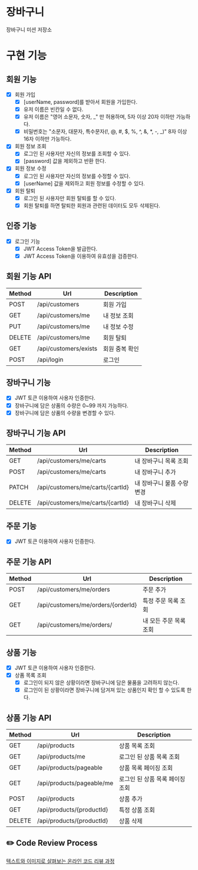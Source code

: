 # 장바구니

장바구니 미션 저장소

# 구현 기능

## 회원 기능

- [X] 회원 가입
    - [X] [userName, password]를 받아서 회원을 가입한다.
    - [X] 유저 이름은 빈칸일 수 없다.
    - [X] 유저 이름은 "영어 소문자, 숫자, _" 만 허용하며, 5자 이상 20자 이하만 가능하다.
    - [X] 비밀번호는 "소문자, 대문자, 특수문자(!, @, #, $, %, ^, &, *, -, _)" 8자 이상 16자 이하만 가능하다.
- [X] 회원 정보 조회
    - [X] 로그인 된 사용자만 자신의 정보를 조회할 수 있다.
    - [X] [password] 값을 제외하고 반환 한다.
- [X] 회원 정보 수정
    - [X] 로그인 된 사용자만 자신의 정보를 수정할 수 있다.
    - [X] [userName] 값을 제외하고 회원 정보를 수정할 수 있다.
- [X] 회원 탈퇴
    - [X] 로그인 된 사용자만 회원 탈퇴를 할 수 있다.
    - [X] 회원 탈퇴를 하면 탈퇴한 회원과 관련된 데이터도 모두 삭제된다.

## 인증 기능

- [X] 로그인 기능
    - [X] JWT Access Token을 발급한다.
    - [X] JWT Access Token을 이용하여 유효성을 검증한다.

## 회원 기능 API

| Method | Url                   | Description |
|--------|-----------------------|-------------|
| POST   | /api/customers        | 회원 가입       |
| GET    | /api/customers/me     | 내 정보 조회     |
| PUT    | /api/customers/me     | 내 정보 수정     |
| DELETE | /api/customers/me     | 회원 탈퇴       |
| GET    | /api/customers/exists | 회원 중복 확인    |
| POST   | /api/login            | 로그인         |

## 장바구니 기능

- [X] JWT 토큰 이용하여 사용자 인증한다.
- [X] 장바구니에 담은 상품의 수량은 0~99 까지 가능하다.
- [X] 장바구니에 담은 상품의 수량을 변경할 수 있다.

## 장바구니 기능 API

| Method | Url                              | Description     |
|--------|----------------------------------|-----------------|
| GET    | /api/customers/me/carts          | 내 장바구니 목록 조회    |
| POST   | /api/customers/me/carts          | 내 장바구니 추가       |
| PATCH  | /api/customers/me/carts/{cartId} | 내 장바구니 물품 수량 변경 |
| DELETE | /api/customers/me/carts/{cartId} | 내 장바구니 삭제       |

## 주문 기능

- [X] JWT 토큰 이용하여 사용자 인증한다.

## 주문 기능 API

| Method | Url                                | Description   |
|--------|------------------------------------|---------------|
| POST   | /api/customers/me/orders           | 주문 추가         |
| GET    | /api/customers/me/orders/{orderId} | 특정 주문 목록 조회   |
| GET    | /api/customers/me/orders/          | 내 모든 주문 목록 조회 |

## 상품 기능

- [X] JWT 토큰 이용하여 사용자 인증한다.
- [X] 상품 목록 조회
    - [X] 로그인이 되지 않은 상황이라면 장바구니에 담은 물품을 고려하지 않는다.
    - [X] 로그인이 된 상황이라면 장바구니에 담겨져 있는 상품인지 확인 할 수 있도록 한다.

## 상품 기능 API

| Method | Url                       | Description        |
|--------|---------------------------|--------------------|
| GET    | /api/products             | 상품 목록 조회           |
| GET    | /api/products/me          | 로그인 된 상품 목록 조회     |
| GET    | /api/products/pageable    | 상품 목록 페이징 조회       |
| GET    | /api/products/pageable/me | 로그인 된 상품 목록 페이징 조회 |
| POST   | /api/products             | 상품 추가              |
| GET    | /api/products/{productId} | 특정 상품 조회           |
| DELETE | /api/products/{productId} | 상품 삭제              |

## ✏️ Code Review Process

[텍스트와 이미지로 살펴보는 온라인 코드 리뷰 과정](https://github.com/next-step/nextstep-docs/tree/master/codereview)
